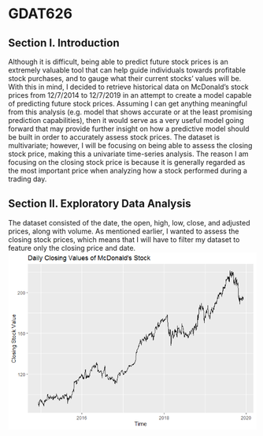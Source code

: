 # GDAT626

## Section I. Introduction
Although it is difficult, being able to predict future stock prices is an extremely valuable tool that can help guide individuals towards profitable stock purchases, and to gauge what their current stocks’ values will be. With this in mind, I decided to retrieve historical data on McDonald’s stock prices from 12/7/2014 to 12/7/2019 in an attempt to create a model capable of predicting future stock prices. Assuming I can get anything meaningful from this analysis (e.g. model that shows accurate or at the least promising prediction capabilities), then it would serve as a very useful model going forward that may provide further insight on how a predictive model should be built in order to accurately assess stock prices. The dataset is multivariate; however, I will be focusing on being able to assess the closing stock price, making this a univariate time-series analysis. The reason I am focusing on the closing stock price is because it is generally regarded as the most important price when analyzing how a stock performed during a trading day. 

## Section II. Exploratory Data Analysis
The dataset consisted of the date, the open, high, low, close, and adjusted prices, along with volume. As mentioned earlier, I wanted to assess the closing stock prices, which means that I will have to filter my dataset to feature only the closing price and date. 
![](https://github.com/JWVivs/GDAT626/blob/master/GDAT626_DataProject_files/figure-gfm/Exploratory%20Data%20Analysis-1.png)
